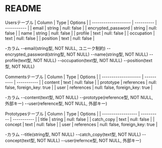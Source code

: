 # README
Usersテーブル
| Column               | Type       | Options     |
| -------------------- | ---------- | ----------- |
| email                | string     | null: false |
| encrypted_password   | string     | null: false |
| name                 | string     | null: false |
| profile              | text       | null: false |
| occupation           | text       | null: false |
| position             | text       | null: false |

-カラム
--email(string型, NOT NULL, ユニーク制約)
--encrypted_password(string型, NOT NULL)
--name(string型, NOT NULL)
--profile(text型, NOT NULL)
--occupation(text型, NOT NULL)
--position(text型, NOT NULL)

Commentsテーブル
| Column               | Type       | Options     |
| -------------------- | ---------- | ----------- |
| content              | text       | null: false |
| prototype            | references | null: false, foreign_key: true |
| user                 | references | null: false, foreign_key: true |

-カラム
--content(text型, NOT NULL)
--prototype(reference型, NOT NULL, 外部キー)
--user(reference型, NOT NULL, 外部キー)

Prototypesテーブル
| Column             | Type       | Options     |
| ------------------ | ---------- | ----------- |
| title              | string     | null: false |
| catch_copy         | text       | null: false |
| concept            | text       | null: false |
| user               | references | null: false, foreign_key: true |

-カラム
--title(string型, NOT NULL)
--catch_copy(text型, NOT NULL)
--concept(text型, NOT NULL)
--user(refernce型, NOT NULL, 外部キー)